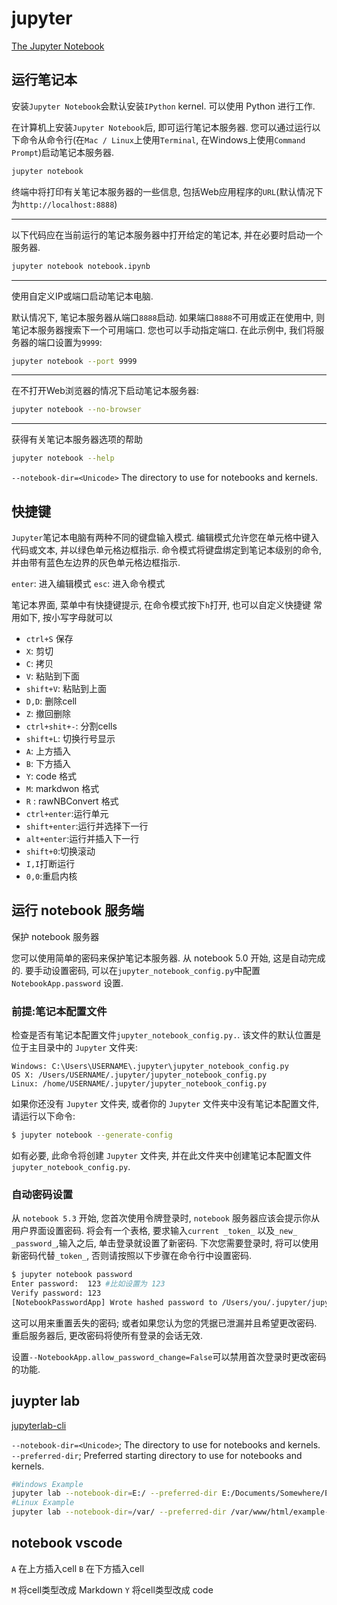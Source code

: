 # jupyter

[The Jupyter Notebook](https://jupyter-notebook.readthedocs.io/en/latest/)

## 运行笔记本

安装`Jupyter Notebook`会默认安装`IPython` kernel.  可以使用 Python 进行工作.

在计算机上安装`Jupyter Notebook`后, 即可运行笔记本服务器.
您可以通过运行以下命令从命令行(在`Mac / Linux`上使用`Terminal`, 在Windows上使用`Command Prompt`)启动笔记本服务器.

```bash
jupyter notebook
```

终端中将打印有关笔记本服务器的一些信息, 包括Web应用程序的`URL`(默认情况下为`http://localhost:8888`)

***
以下代码应在当前运行的笔记本服务器中打开给定的笔记本, 并在必要时启动一个服务器.

```bash
jupyter notebook notebook.ipynb
```

***
使用自定义IP或端口启动笔记本电脑.

默认情况下, 笔记本服务器从端口`8888`启动. 如果端口`8888`不可用或正在使用中, 则笔记本服务器搜索下一个可用端口.
您也可以手动指定端口.  在此示例中, 我们将服务器的端口设置为`9999`:

```bash
jupyter notebook --port 9999
```

***
在不打开Web浏览器的情况下启动笔记本服务器:

```bash
jupyter notebook --no-browser
```

***

获得有关笔记本服务器选项的帮助

```bash
jupyter notebook --help
```

`--notebook-dir=<Unicode>`
The directory to use for notebooks and kernels.

## 快捷键

`Jupyter`笔记本电脑有两种不同的键盘输入模式.
编辑模式允许您在单元格中键入代码或文本, 并以绿色单元格边框指示.
命令模式将键盘绑定到笔记本级别的命令, 并由带有蓝色左边界的灰色单元格边框指示.

`enter`: 进入编辑模式
`esc`: 进入命令模式

笔记本界面, 菜单中有快捷键提示, 在命令模式按下`h`打开, 也可以自定义快捷键
常用如下, 按小写字母就可以

+ `ctrl+S` 保存
+ `X`: 剪切
+ `C`: 拷贝
+ `V`: 粘贴到下面
+ `shift+V`: 粘贴到上面
+ `D,D`: 删除cell
+ `Z`: 撤回删除
+ `ctrl+shit+-`: 分割cells
+ `shift+L`: 切换行号显示
+ `A`: 上方插入
+ `B`: 下方插入
+ `Y`: code 格式
+ `M`: markdwon 格式
+ `R` : rawNBConvert 格式
+ `ctrl+enter`:运行单元
+ `shift+enter`:运行并选择下一行
+ `alt+enter`:运行并插入下一行
+ `shift+0`:切换滚动
+ `I,I`打断运行
+ `0,0`:重启内核

## 运行 notebook 服务端

保护 notebook 服务器

您可以使用简单的密码来保护笔记本服务器. 从 notebook 5.0 开始, 这是自动完成的.
要手动设置密码, 可以在`jupyter_notebook_config.py`中配置 `NotebookApp.password` 设置.

### 前提:笔记本配置文件

检查是否有笔记本配置文件`jupyter_notebook_config.py.`.  该文件的默认位置是位于主目录中的 `Jupyter` 文件夹:

```path
Windows: C:\Users\USERNAME\.jupyter\jupyter_notebook_config.py
OS X: /Users/USERNAME/.jupyter/jupyter_notebook_config.py
Linux: /home/USERNAME/.jupyter/jupyter_notebook_config.py
```

如果你还没有 `Jupyter` 文件夹, 或者你的 `Jupyter` 文件夹中没有笔记本配置文件, 请运行以下命令:

```bash
$ jupyter notebook --generate-config
```

如有必要, 此命令将创建 `Jupyter` 文件夹, 并在此文件夹中创建笔记本配置文件`jupyter_notebook_config.py`.

### 自动密码设置

从 `notebook 5.3` 开始, 您首次使用令牌登录时,  `notebook` 服务器应该会提示你从用户界面设置密码.
将会有一个表格, 要求输入`current _token_` 以及`_new_ _password_`,输入之后, 单击登录就设置了新密码.
下次您需要登录时, 将可以使用新密码代替`_token_`, 否则请按照以下步骤在命令行中设置密码.

```bash
$ jupyter notebook password
Enter password:  123 #比如设置为 123
Verify password: 123
[NotebookPasswordApp] Wrote hashed password to /Users/you/.jupyter/jupyter_notebook_config.json
```

这可以用来重置丢失的密码;  或者如果您认为您的凭据已泄漏并且希望更改密码.  重启服务器后, 更改密码将使所有登录的会话无效.

设置`--NotebookApp.allow_password_change=False`可以禁用首次登录时更改密码的功能.

## juypter lab

[jupyterlab-cli](https://nocomplexity.com/documents/jupyterlab/notebooks/jupyterlab-cli.html)

`--notebook-dir=<Unicode>`; The directory to use for notebooks and kernels.
`--preferred-dir`; Preferred starting directory to use for notebooks and kernels.

```bash
#Windows Example
jupyter lab --notebook-dir=E:/ --preferred-dir E:/Documents/Somewhere/Else
#Linux Example
jupyter lab --notebook-dir=/var/ --preferred-dir /var/www/html/example-app/
```

## notebook vscode

`A` 在上方插入cell
`B` 在下方插入cell

`M` 将cell类型改成 Markdown
`Y` 将cell类型改成 code
